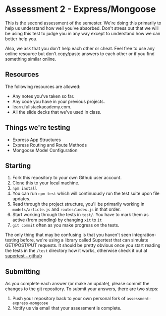# Assessment 2 - Express/Mongoose

This is the second assessment of the semester.  We're doing this primarily to help us understand how well you've absorbed.  Don't stress out that we will be using this test to judge you in any way except to understand how we can better help you.

Also, we ask that you don't help each other or cheat.  Feel free to use any online resource but don't copy/paste answers to each other or if you find something similar online.

## Resources

The following resources are allowed:

* Any notes you've taken so far.
* Any code you have in your previous projects.
* learn.fullstackacademy.com.
* All the slide decks that we've used in class.

## Things we're testing

* Express App Structures 
* Express Routing and Route Methods
* Mongoose Model Configuration

## Starting

1. Fork this repository to your own Github user account.
2. Clone this to your local machine.
3. `npm install`
4. You can run `npm test` which will continuously run the test suite upon file updates.
5. Read through the project structure, you'll be primarily working in `models/article.js` and  `routes/index.js` in that order. 
6. Start working through the tests in `test/`.  You have to mark them as active (from pending) by changing `xit` to `it`
7. `git commit` often as you make progress on the tests.

The only thing that may be confusing is that you haven't seen integration-testing before, we're using a library called Supertest that can simulate GET/POST/PUT requests.  It should be pretty obvious once you start reading the tests in the `/test` directory how it works, otherwise check it out at [supertest - github](https://github.com/visionmedia/supertest)

## Submitting

As you complete each answer (or make an update), please commit the changes to the git repository.  To submit your answers, there are two steps:

1.  Push your repository back to your own personal fork of `assessment-express-mongoose`
2.  Notify us via email that your assessment is complete.
